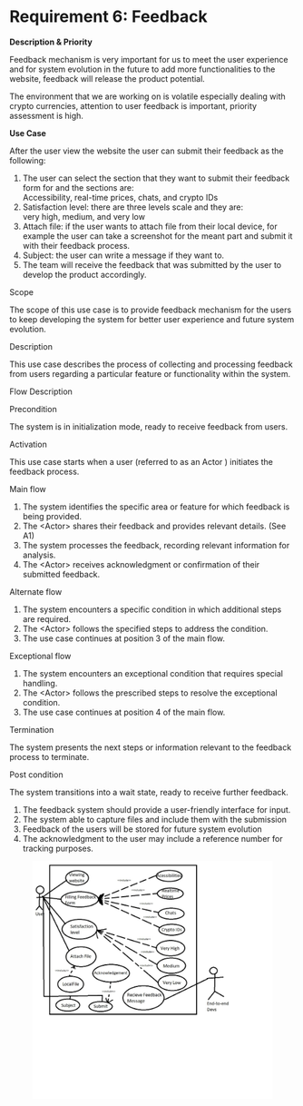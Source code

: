# Requirement 6: Feedback

**Description & Priority**

Feedback mechanism is very important for us to meet the user experience and for system evolution in the future to add more functionalities to the website, feedback will release the product potential.

The environment that we are working on is volatile especially dealing with crypto currencies, attention to user feedback is important, priority assessment is high.

**Use Case**

After the user view the website the user can submit their feedback as the following:

1. The user can select the section that they want to submit their feedback form for and the sections are:\
   Accessibility, real-time prices, chats, and crypto IDs
2. Satisfaction level: there are three levels scale and they are:\
   very high, medium, and very low
3. Attach file: if the user wants to attach file from their local device, for example the user can take a screenshot for the meant part and submit it with their feedback process.
4. Subject: the user can write a message if they want to.
5. The team will receive the feedback that was submitted by the user to develop the product accordingly.

Scope

The scope of this use case is to provide feedback mechanism for the users to keep developing the system for better user experience and future system evolution.

Description

This use case describes the process of collecting and processing feedback from users regarding a particular feature or functionality within the system.

Flow Description

Precondition

The system is in initialization mode, ready to receive feedback from users.

Activation

This use case starts when a user (referred to as an Actor ) initiates the feedback process.

Main flow

1. The system identifies the specific area or feature for which feedback is being provided.
2. The \<Actor> shares their feedback and provides relevant details. (See A1)
3. The system processes the feedback, recording relevant information for analysis.
4. The \<Actor> receives acknowledgment or confirmation of their submitted feedback.

Alternate flow

1. The system encounters a specific condition in which additional steps are required.
2. The \<Actor> follows the specified steps to address the condition.
3. The use case continues at position 3 of the main flow.

&#x20;

Exceptional flow

1. The system encounters an exceptional condition that requires special handling.
2. The \<Actor> follows the prescribed steps to resolve the exceptional condition.
3. The use case continues at position 4 of the main flow.

&#x20;

Termination

The system presents the next steps or information relevant to the feedback process to terminate.



Post condition

The system transitions into a wait state, ready to receive further feedback.



1. The feedback system should provide a user-friendly interface for input.
2. The system able to capture files and include them with the submission&#x20;
3. Feedback of the users will be stored for future system evolution
4. The acknowledgment to the user may include a reference number for tracking purposes.



<figure><img src="../../.gitbook/assets/WhatsApp Image 2024-02-12 at 22.29.18.jpeg" alt=""><figcaption></figcaption></figure>
